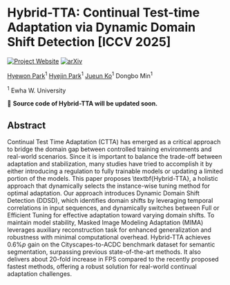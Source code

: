 # Hybrid-TTA: Continual Test-time Adaptation via Dynamic Domain Shift Detection [ICCV 2025]

[![Project Website](https://img.shields.io/badge/Project-Website-blue)](https://sites.google.com/view/hybrid-tta/home)  [![arXiv](https://img.shields.io/badge/arXiv-2409.08566-b31b1b.svg)](https://arxiv.org/abs/2409.08566)

[Hyewon Park](https://github.com/hhhyyeee)<sup>1</sup> [Hyejin Park](https://github.com/kunsaram01)<sup>1</sup> [Jueun Ko](https://github.com/0ju-un)<sup>1</sup> Dongbo Min<sup>1</sup>

<sup>1</sup> Ewha W. University

<!-- :scroll: Source code for [**Hybrid-TTA: Continual Test-time Adaptation via Dynamic Domain Shift Detection**](https://arxiv.org/abs/2409.08566), **ICCV 2025**. -->

🚨 **Source code of Hybrid-TTA will be updated soon.** 

## Abstract

Continual Test Time Adaptation (CTTA) has emerged as a critical approach to bridge the domain gap between controlled training environments and real-world scenarios. Since it is important to balance the trade-off between adaptation and stabilization, many studies have tried to accomplish it by either introducing a regulation to fully trainable models or updating a limited portion of the models. This paper proposes \textbf{Hybrid-TTA}, a holistic approach that dynamically selects the instance-wise tuning method for optimal adaptation. Our approach introduces Dynamic Domain Shift Detection (DDSD), which identifies domain shifts by leveraging temporal correlations in input sequences, and dynamically switches between Full or Efficient Tuning for effective adaptation toward varying domain shifts. To maintain model stability, Masked Image Modeling Adaptation (MIMA) leverages auxiliary reconstruction task for enhanced generalization and robustness with minimal computational overhead. Hybrid-TTA achieves $0.6\%p$ gain on the Cityscapes-to-ACDC benchmark dataset for semantic segmentation, surpassing previous state-of-the-art methods. It also delivers about 20-fold increase in FPS compared to the recently proposed fastest methods, offering a robust solution for real-world continual adaptation challenges.

